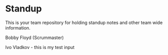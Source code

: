 # Standup

This is your team repository for holding standup notes and other team wide information. 

Bobby Floyd (Scrummaster)

Ivo Vladkov - this is my test input
